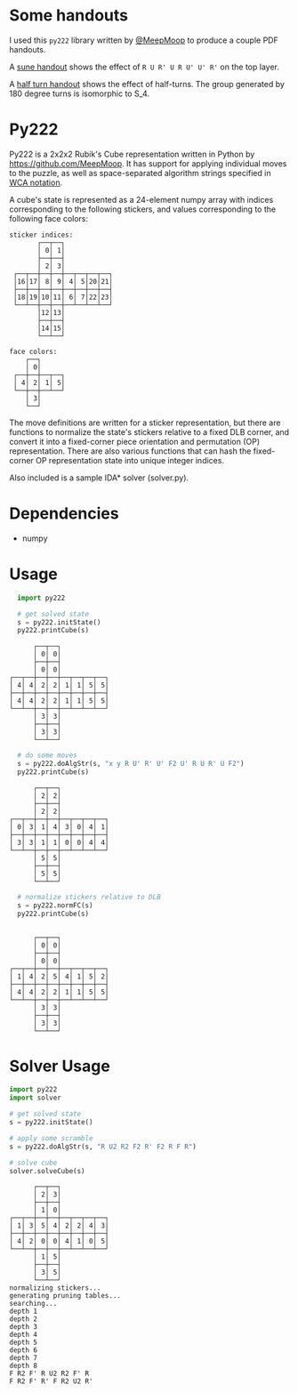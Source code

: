 # Some handouts

I used this `py222` library written by [@MeepMoop](https://github.com/MeepMoop) to produce a couple PDF handouts.

A [sune handout](https://github.com/kisonecat/py222/blob/master/handouts/sune.pdf) shows the effect of `R U R' U R U' U' R'` on the top layer.

A [half turn handout](https://github.com/kisonecat/py222/blob/master/handouts/half-turn.pdf) shows the effect of half-turns.  The group generated by 180 degree turns is isomorphic to S_4.

# Py222

Py222 is a 2x2x2 Rubik's Cube representation written in Python by https://github.com/MeepMoop. It has support for applying individual moves to the puzzle, as well as space-separated algorithm strings specified in [WCA notation](https://www.worldcubeassociation.org/regulations/#article-12-notation).

A cube's state is represented as a 24-element numpy array with indices corresponding to the following stickers, and values corresponding to the following face colors:

```
sticker indices:
       ┌──┬──┐
       │ 0│ 1│
       ├──┼──┤
       │ 2│ 3│
 ┌──┬──┼──┼──┼──┬──┬──┬──┐
 │16│17│ 8│ 9│ 4│ 5│20│21│
 ├──┼──┼──┼──┼──┼──┼──┼──┤
 │18│19│10│11│ 6│ 7│22│23│
 └──┴──┼──┼──┼──┴──┴──┴──┘
       │12│13│
       ├──┼──┤
       │14│15│
       └──┴──┘

face colors:
    ┌──┐
    │ 0│
 ┌──┼──┼──┬──┐
 │ 4│ 2│ 1│ 5│
 └──┼──┼──┴──┘
    │ 3│
    └──┘
```

The move definitions are written for a sticker representation, but there are functions to normalize the state's stickers relative to a fixed DLB corner, and convert it into a fixed-corner piece orientation and permutation (OP) representation. There are also various functions that can hash the fixed-corner OP representation state into unique integer indices.

Also included is a sample IDA\* solver (solver.py).

# Dependencies

* numpy

# Usage

```python
  import py222

  # get solved state
  s = py222.initState()
  py222.printCube(s)
```
```
      ┌──┬──┐
      │ 0│ 0│
      ├──┼──┤
      │ 0│ 0│
┌──┬──┼──┼──┼──┬──┬──┬──┐
│ 4│ 4│ 2│ 2│ 1│ 1│ 5│ 5│
├──┼──┼──┼──┼──┼──┼──┼──┤
│ 4│ 4│ 2│ 2│ 1│ 1│ 5│ 5│
└──┴──┼──┼──┼──┴──┴──┴──┘
      │ 3│ 3│
      ├──┼──┤
      │ 3│ 3│
      └──┴──┘
```
```python
  # do some moves
  s = py222.doAlgStr(s, "x y R U' R' U' F2 U' R U R' U F2")
  py222.printCube(s)
```
```
      ┌──┬──┐
      │ 2│ 2│
      ├──┼──┤
      │ 2│ 2│
┌──┬──┼──┼──┼──┬──┬──┬──┐
│ 0│ 3│ 1│ 4│ 3│ 0│ 4│ 1│
├──┼──┼──┼──┼──┼──┼──┼──┤
│ 3│ 3│ 1│ 1│ 0│ 0│ 4│ 4│
└──┴──┼──┼──┼──┴──┴──┴──┘
      │ 5│ 5│
      ├──┼──┤
      │ 5│ 5│
      └──┴──┘
```
```python
  # normalize stickers relative to DLB
  s = py222.normFC(s)
  py222.printCube(s)
```
```

      ┌──┬──┐
      │ 0│ 0│
      ├──┼──┤
      │ 0│ 0│
┌──┬──┼──┼──┼──┬──┬──┬──┐
│ 1│ 4│ 2│ 5│ 4│ 1│ 5│ 2│
├──┼──┼──┼──┼──┼──┼──┼──┤
│ 4│ 4│ 2│ 2│ 1│ 1│ 5│ 5│
└──┴──┼──┼──┼──┴──┴──┴──┘
      │ 3│ 3│
      ├──┼──┤
      │ 3│ 3│
      └──┴──┘
```

# Solver Usage

```python
import py222
import solver

# get solved state
s = py222.initState()

# apply some scramble
s = py222.doAlgStr(s, "R U2 R2 F2 R' F2 R F R")

# solve cube
solver.solveCube(s)
```
```
      ┌──┬──┐
      │ 2│ 3│
      ├──┼──┤
      │ 1│ 0│
┌──┬──┼──┼──┼──┬──┬──┬──┐
│ 1│ 3│ 5│ 4│ 2│ 2│ 4│ 3│
├──┼──┼──┼──┼──┼──┼──┼──┤
│ 4│ 2│ 0│ 0│ 4│ 1│ 0│ 5│
└──┴──┼──┼──┼──┴──┴──┴──┘
      │ 1│ 5│
      ├──┼──┤
      │ 3│ 5│
      └──┴──┘
normalizing stickers...
generating pruning tables...
searching...
depth 1
depth 2
depth 3
depth 4
depth 5
depth 6
depth 7
depth 8
F R2 F' R U2 R2 F' R 
F R2 F' R' F R2 U2 R' 
```

